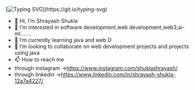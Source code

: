 [![Typing SVG](https://readme-typing-svg.herokuapp.com/?lines=Hello+Devs+👋+👋;Welcome+to+my+Github;I+am+Shrayash+Shukla;Thank+you+for+visiting+my+github+....)](https://git.io/typing-svg)
- 👋 Hi, I’m Shrayash Shukla
- 👀 I’m interested in software development,web development,web3,ai-ml.......
- 🌱 I’m currently learning java and web D
- 💞️ I’m looking to collaborate on web development projects and projects using java
- 📫 How to reach me 
- through instagram ->https://www.instagram.com/shuklashrayash/
- through linkedin ->https://www.linkedin.com/in/shrayash-shukla-12a7a4227/

<!---
Ishu2412/Ishu2412 is a ✨ special ✨ repository because its `README.md` (this file) appears on your GitHub profile.
You can click the Preview link to take a look at your changes.
--->
